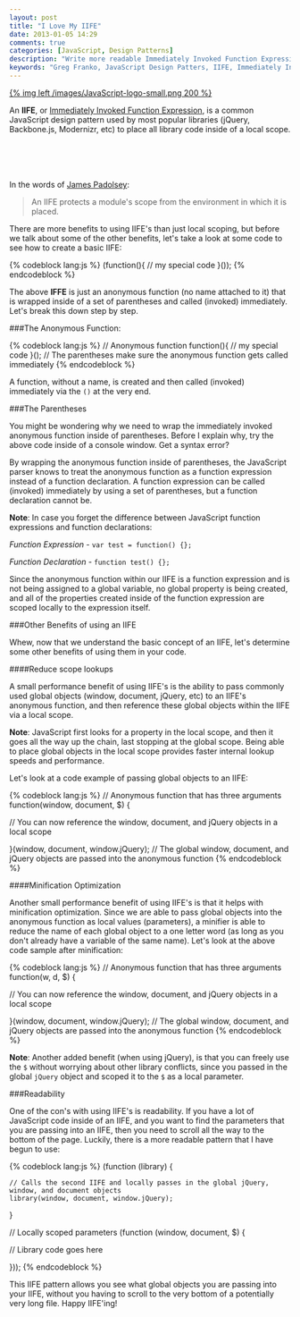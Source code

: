 ```yaml
---
layout: post
title: "I Love My IIFE"
date: 2013-01-05 14:29
comments: true
categories: [JavaScript, Design Patterns]
description: "Write more readable Immediately Invoked Function Expression's (IIFE's)"
keywords: "Greg Franko, JavaScript Design Patters, IIFE, Immediately Invoked Function Expression"
---
```


<a href="blog/i-love-my-iife">{% img left /images/JavaScript-logo-small.png 200 %}</a>

An **IIFE**, or [Immediately Invoked Function Expression](http://benalman.com/news/2010/11/immediately-invoked-function-expression/), is a common JavaScript design pattern used by most popular libraries (jQuery, Backbone.js, Modernizr, etc) to place all library code inside of a local scope.  

<!-- more -->

<br><br><br><br>
In the words of [James Padolsey](http://james.padolsey.com/javascript/iife-argument-madness/):

> An IIFE protects a module's scope from the environment in which it is placed.

There are more benefits to using IIFE's than just local scoping, but before we talk about some of the other benefits, let's take a look at some code to see how to create a basic IIFE:

{% codeblock lang:js %}
(function(){
  // my special code
}());
{% endcodeblock %}

The above **IFFE** is just an anonymous function (no name attached to it) that is wrapped inside of a set of parentheses and called (invoked) immediately.  Let's break this down step by step.

###The Anonymous Function:

{% codeblock lang:js %}
// Anonymous function
function(){
  // my special code
}(); // The parentheses make sure the anonymous function gets called immediately
{% endcodeblock %}

A function, without a name, is created and then called (invoked) immediately via the `()` at the very end.

###The Parentheses

You might be wondering why we need to wrap the immediately invoked anonymous function inside of parentheses.  Before I explain why, try the above code inside of a console window.  Get a syntax error?

By wrapping the anonymous function inside of parentheses, the JavaScript parser knows to treat the anonymous function as a function expression instead of a function declaration.  A function expression can be called (invoked) immediately by using a set of parentheses, but a function declaration cannot be. 

<!-- more -->

**Note**: In case you forget the difference between JavaScript function expressions and function declarations:

_Function Expression_ - `var test = function() {};`

_Function Declaration_ - `function test() {};`

Since the anonymous function within our IIFE is a function expression and is not being assigned to a global variable, no global property is being created, and all of the properties created inside of the function expression are scoped locally to the expression itself.

###Other Benefits of using an IIFE

Whew, now that we understand the basic concept of an IIFE, let's determine some other benefits of using them in your code.

####Reduce scope lookups

A small performance benefit of using IIFE's is the ability to pass commonly used global objects (window, document, jQuery, etc) to an IIFE's anonymous function, and then reference these global objects within the IIFE via a local scope.

**Note**: JavaScript first looks for a property in the local scope, and then it goes all the way up the chain, last stopping at the global scope.  Being able to place global objects in the local scope provides faster internal lookup speeds and performance.

Let's look at a code example of passing global objects to an IIFE:

{% codeblock lang:js %}
// Anonymous function that has three arguments
function(window, document, $) {

  // You can now reference the window, document, and jQuery objects in a local scope

}(window, document, window.jQuery); // The global window, document, and jQuery objects are passed into the anonymous function
{% endcodeblock %}

####Minification Optimization

Another small performance benefit of using IIFE's is that it helps with minification optimization.  Since we are able to pass global objects into the anonymous function as local values (parameters), a minifier is able to reduce the name of each global object to a one letter word (as long as you don't already have a variable of the same name).  Let's look at the above code sample after minification:

{% codeblock lang:js %}
// Anonymous function that has three arguments
function(w, d, $) {

  // You can now reference the window, document, and jQuery objects in a local scope

}(window, document, window.jQuery); // The global window, document, and jQuery objects are passed into the anonymous function
{% endcodeblock %}

**Note**:  Another added benefit (when using jQuery), is that you can freely use the `$` without worrying about other library conflicts, since you passed in the global `jQuery` object and scoped it to the `$` as a local parameter.

###Readability

One of the con's with using IIFE's is readability.  If you have a lot of JavaScript code inside of an IIFE, and you want to find the parameters that you are passing into an IIFE, then you need to scroll all the way to the bottom of the page.  Luckily, there is a more readable pattern that I have begun to use:

{% codeblock lang:js %}
(function (library) {

    // Calls the second IIFE and locally passes in the global jQuery, window, and document objects
    library(window, document, window.jQuery);

}

// Locally scoped parameters 
(function (window, document, $) {

// Library code goes here

}));
{% endcodeblock %}

This IIFE pattern allows you see what global objects you are passing into your IIFE, without you having to scroll to the very bottom of a potentially very long file.  Happy IIFE'ing!